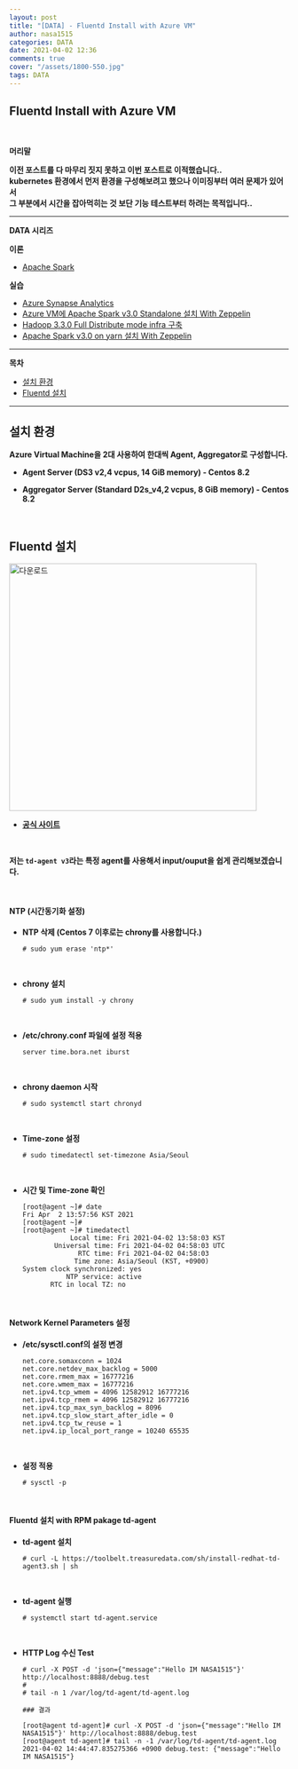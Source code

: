 ```yaml
---
layout: post
title: "[DATA] - Fluentd Install with Azure VM"
author: nasa1515
categories: DATA
date: 2021-04-02 12:36
comments: true
cover: "/assets/1800-550.jpg"
tags: DATA
---
```




## **Fluentd Install with Azure VM**


<br/>

**머리말**  

**이전 포스트를 다 마무리 짓지 못하고 이번 포스트로 이적했습니다..**  
**kubernetes 환경에서 먼저 환경을 구성해보려고 했으나 이미징부터 여러 문제가 있어서**  
**그 부분에서 시간을 잡아먹히는 것 보단 기능 테스트부터 하려는 목적입니다..**  

 
---

**DATA 시리즈**




**이론**



 - [Apache Spark](https://nasa1515.github.io/data/2021/03/03/spark.html)


**실습** 

 - [Azure Synapse Analytics](https://nasa1515.github.io/data/2021/02/25/azure-synapse.html)
 - [Azure VM에 Apache Spark v3.0 Standalone 설치 With Zeppelin](https://nasa1515.github.io/data/2021/03/04/Spark2.html)
 - [Hadoop 3.3.0 Full Distribute mode infra 구축](https://nasa1515.github.io/data/2021/03/08/hadoop.html)
 - [Apache Spark v3.0 on yarn 설치 With Zeppelin](https://nasa1515.github.io/data/2021/03/10/spark-yarn.html)

---

**목차**


- [설치 환경](#a1)
- [Fluentd 설치](#a2)


--- 

## **설치 환경**    <a name="a1"></a> 

**Azure Virtual Machine을 2대 사용하여 한대씩 Agent, Aggregator로 구성합니다.**  

* **Agent Server (DS3 v2,4 vcpus, 14 GiB memory) - Centos 8.2**
* **Aggregator Server (Standard D2s_v4,2 vcpus, 8 GiB memory) - Centos  8.2**


    <br/>


## **Fluentd 설치** <a name="a2"></a> 

<img width="446" alt="다운로드" src="https://user-images.githubusercontent.com/69498804/113373226-5a5f1600-93a5-11eb-87da-5aa85207d8b5.png">


* **[공식 사이트](https://www.fluentd.org)**

    <br/>

**저는 `td-agent v3`라는 특정 agent를 사용해서 input/ouput을 쉽게 관리해보겠습니다.**  

<br/>

#### **NTP (시간동기화 설정)**  

* **NTP 삭제 (Centos 7 이후로는 chrony를 사용합니다.)**

    ```
    # sudo yum erase 'ntp*'
    ```

    <br/>

* **chrony 설치** 

    ```
    # sudo yum install -y chrony
    ```

    <br/>

* **/etc/chrony.conf 파일에 설정 적용**

    ```
    server time.bora.net iburst
    ```

    <br/>

* **chrony daemon 시작**

    ```
    # sudo systemctl start chronyd
    ```

    <br/>

* **Time-zone 설정** 

    ```
    # sudo timedatectl set-timezone Asia/Seoul
    ```

    <br/>

* **시간 및 Time-zone 확인**  

    ```
    [root@agent ~]# date
    Fri Apr  2 13:57:56 KST 2021
    [root@agent ~]# 
    [root@agent ~]# timedatectl
                Local time: Fri 2021-04-02 13:58:03 KST
            Universal time: Fri 2021-04-02 04:58:03 UTC
                  RTC time: Fri 2021-04-02 04:58:03
                 Time zone: Asia/Seoul (KST, +0900)
    System clock synchronized: yes
               NTP service: active
           RTC in local TZ: no 
    ```   

    <br/>

#### **Network Kernel Parameters 설정**  

* **/etc/sysctl.conf의 설정 변경**  

    ```
    net.core.somaxconn = 1024
    net.core.netdev_max_backlog = 5000
    net.core.rmem_max = 16777216
    net.core.wmem_max = 16777216
    net.ipv4.tcp_wmem = 4096 12582912 16777216
    net.ipv4.tcp_rmem = 4096 12582912 16777216
    net.ipv4.tcp_max_syn_backlog = 8096
    net.ipv4.tcp_slow_start_after_idle = 0
    net.ipv4.tcp_tw_reuse = 1
    net.ipv4.ip_local_port_range = 10240 65535
    ```

    <br/>

* **설정 적용**  

    ```
    # sysctl -p
    ```

    <br/>

#### **Fluentd 설치 with RPM pakage td-agent** 

* **td-agent 설치**

    ```
    # curl -L https://toolbelt.treasuredata.com/sh/install-redhat-td-agent3.sh | sh
    ```

    <br/>

* **td-agent 실행** 

    ```
    # systemctl start td-agent.service 
    ```

    <br/>

* **HTTP Log 수신 Test** 

    ```
    # curl -X POST -d 'json={"message":"Hello IM NASA1515"}' http://localhost:8888/debug.test
    #
    # tail -n 1 /var/log/td-agent/td-agent.log

    ### 결과

    [root@agent td-agent]# curl -X POST -d 'json={"message":"Hello IM NASA1515"}' http://localhost:8888/debug.test
    [root@agent td-agent]# tail -n -1 /var/log/td-agent/td-agent.log 
    2021-04-02 14:44:47.835275366 +0900 debug.test: {"message":"Hello IM NASA1515"}
    ```